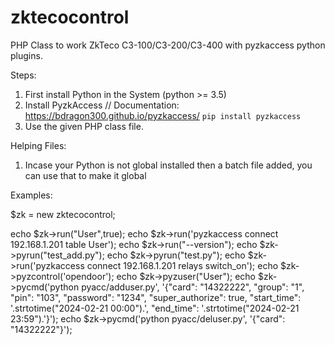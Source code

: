 # zktecocontrol
PHP Class to work ZkTeco C3-100/C3-200/C3-400 with pyzkaccess python plugins. 

Steps:

1. First install Python in the System (python >= 3.5) 
2. Install PyzkAccess  // Documentation: https://bdragon300.github.io/pyzkaccess/
```pip install pyzkaccess```
3. Use the given PHP class file.

Helping Files:
1. Incase your Python is not global installed then a batch file added, you can use that to make it global

Examples:

$zk = new zktecocontrol;

echo $zk->run("User",true);
echo $zk->run('pyzkaccess connect 192.168.1.201 table User');
echo $zk->run("--version");
echo $zk->pyrun("test_add.py");
echo $zk->pyrun("test.py");
echo $zk->run('pyzkaccess connect 192.168.1.201 relays switch_on');
echo $zk->pyzcontrol('opendoor');
echo $zk->pyzuser("User");
echo $zk->pycmd('python pyacc/adduser.py', '{"card": "14322222", "group": "1", "pin": "103", "password": "1234", "super_authorize": true, "start_time": '.strtotime("2024-02-21 00:00").', "end_time": '.strtotime("2024-02-21 23:59").'}');
echo $zk->pycmd('python pyacc/deluser.py', '{"card": "14322222"}');
